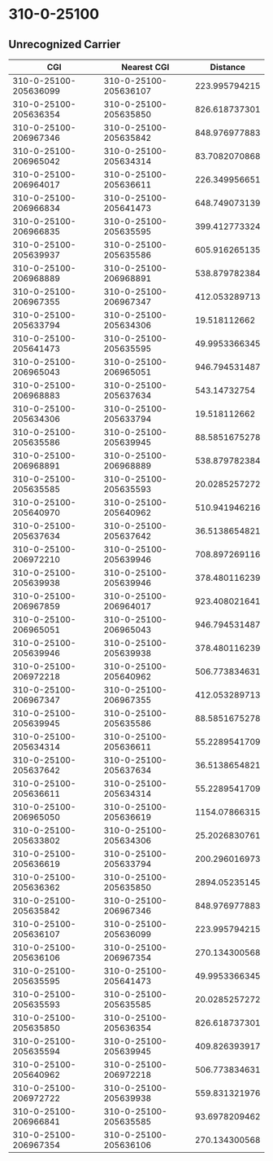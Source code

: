 # 310-0-25100
## Unrecognized Carrier


| CGI | Nearest CGI | Distance |
|-----|-------------|----------|
| 310-0-25100-205636099 | 310-0-25100-205636107 | 223.995794215 |
| 310-0-25100-205636354 | 310-0-25100-205635850 | 826.618737301 |
| 310-0-25100-206967346 | 310-0-25100-205635842 | 848.976977883 |
| 310-0-25100-206965042 | 310-0-25100-205634314 | 83.7082070868 |
| 310-0-25100-206964017 | 310-0-25100-205636611 | 226.349956651 |
| 310-0-25100-206966834 | 310-0-25100-205641473 | 648.749073139 |
| 310-0-25100-206966835 | 310-0-25100-205635595 | 399.412773324 |
| 310-0-25100-205639937 | 310-0-25100-205635586 | 605.916265135 |
| 310-0-25100-206968889 | 310-0-25100-206968891 | 538.879782384 |
| 310-0-25100-206967355 | 310-0-25100-206967347 | 412.053289713 |
| 310-0-25100-205633794 | 310-0-25100-205634306 | 19.518112662 |
| 310-0-25100-205641473 | 310-0-25100-205635595 | 49.9953366345 |
| 310-0-25100-206965043 | 310-0-25100-206965051 | 946.794531487 |
| 310-0-25100-206968883 | 310-0-25100-205637634 | 543.14732754 |
| 310-0-25100-205634306 | 310-0-25100-205633794 | 19.518112662 |
| 310-0-25100-205635586 | 310-0-25100-205639945 | 88.5851675278 |
| 310-0-25100-206968891 | 310-0-25100-206968889 | 538.879782384 |
| 310-0-25100-205635585 | 310-0-25100-205635593 | 20.0285257272 |
| 310-0-25100-205640970 | 310-0-25100-205640962 | 510.941946216 |
| 310-0-25100-205637634 | 310-0-25100-205637642 | 36.5138654821 |
| 310-0-25100-206972210 | 310-0-25100-205639946 | 708.897269116 |
| 310-0-25100-205639938 | 310-0-25100-205639946 | 378.480116239 |
| 310-0-25100-206967859 | 310-0-25100-206964017 | 923.408021641 |
| 310-0-25100-206965051 | 310-0-25100-206965043 | 946.794531487 |
| 310-0-25100-205639946 | 310-0-25100-205639938 | 378.480116239 |
| 310-0-25100-206972218 | 310-0-25100-205640962 | 506.773834631 |
| 310-0-25100-206967347 | 310-0-25100-206967355 | 412.053289713 |
| 310-0-25100-205639945 | 310-0-25100-205635586 | 88.5851675278 |
| 310-0-25100-205634314 | 310-0-25100-205636611 | 55.2289541709 |
| 310-0-25100-205637642 | 310-0-25100-205637634 | 36.5138654821 |
| 310-0-25100-205636611 | 310-0-25100-205634314 | 55.2289541709 |
| 310-0-25100-206965050 | 310-0-25100-205636619 | 1154.07866315 |
| 310-0-25100-205633802 | 310-0-25100-205634306 | 25.2026830761 |
| 310-0-25100-205636619 | 310-0-25100-205633794 | 200.296016973 |
| 310-0-25100-205636362 | 310-0-25100-205635850 | 2894.05235145 |
| 310-0-25100-205635842 | 310-0-25100-206967346 | 848.976977883 |
| 310-0-25100-205636107 | 310-0-25100-205636099 | 223.995794215 |
| 310-0-25100-205636106 | 310-0-25100-206967354 | 270.134300568 |
| 310-0-25100-205635595 | 310-0-25100-205641473 | 49.9953366345 |
| 310-0-25100-205635593 | 310-0-25100-205635585 | 20.0285257272 |
| 310-0-25100-205635850 | 310-0-25100-205636354 | 826.618737301 |
| 310-0-25100-205635594 | 310-0-25100-205639945 | 409.826393917 |
| 310-0-25100-205640962 | 310-0-25100-206972218 | 506.773834631 |
| 310-0-25100-206972722 | 310-0-25100-205639938 | 559.831321976 |
| 310-0-25100-206966841 | 310-0-25100-205635585 | 93.6978209462 |
| 310-0-25100-206967354 | 310-0-25100-205636106 | 270.134300568 |
